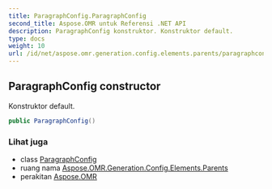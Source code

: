 ```yaml
---
title: ParagraphConfig.ParagraphConfig
second_title: Aspose.OMR untuk Referensi .NET API
description: ParagraphConfig konstruktor. Konstruktor default.
type: docs
weight: 10
url: /id/net/aspose.omr.generation.config.elements.parents/paragraphconfig/paragraphconfig/
---
```

## ParagraphConfig constructor

Konstruktor default.

```csharp
public ParagraphConfig()
```

### Lihat juga

* class [ParagraphConfig](../)
* ruang nama [Aspose.OMR.Generation.Config.Elements.Parents](../../paragraphconfig/)
* perakitan [Aspose.OMR](../../../)


